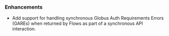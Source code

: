 ### Enhancements

* Add support for handling synchronous Globus Auth Requirements Errors (GAREs)
  when returned by Flows as part of a synchronous API interaction.
